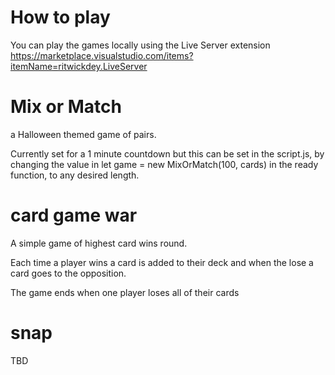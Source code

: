 # How to play
You can play the games locally using the Live Server extension https://marketplace.visualstudio.com/items?itemName=ritwickdey.LiveServer

# Mix or Match
a Halloween themed game of pairs. 

Currently set for a 1 minute countdown but this can be set in the script.js, by changing the value in let game = new MixOrMatch(100, cards) in the ready function, to any desired length.

# card game war

A simple game of highest card wins round. 

Each time a player wins a card is added to their deck and when the lose a card goes to the opposition.

The game ends when one player loses all of their cards

# snap
TBD

